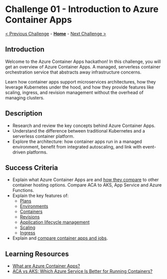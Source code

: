 # Challenge 01 - Introduction to Azure Container Apps

 [< Previous Challenge](./Challenge-00.md) - **[Home](../README.md)** - [Next Challenge >](./Challenge-02.md)

## Introduction
Welcome to the Azure Container Apps hackathon! In this challenge, you will get an overview of Azure Container Apps. A managed, serverless container orchestration service that abstracts away infrastructure concerns.

Learn how container apps support microservices architectures, how they leverage Kubernetes under the hood, and how they provide features like scaling, ingress, and revision management without the overhead of managing clusters.

## Description
- Research and review the key concepts behind Azure Container Apps.
- Understand the difference between traditional Kubernetes and a serverless container platform.
- Explore the architecture: how container apps run in a managed environment, benefit from integrated autoscaling, and link with event-driven platforms.

## Success Criteria
- Explain what Azure Container Apps are and [how they compare](https://learn.microsoft.com/en-us/azure/container-apps/compare-options) to other container hosting options. Compare ACA to AKS, App Service and Azure Functions.
- Explain the key features of:
    - [Plans](https://learn.microsoft.com/en-us/azure/container-apps/plans)
    - [Environments](https://learn.microsoft.com/en-us/azure/container-apps/environment)
    - [Containers](https://learn.microsoft.com/en-us/azure/container-apps/containers)
    - [Revisions](https://learn.microsoft.com/en-us/azure/container-apps/revisions)
    - [Application lifecycle management](https://learn.microsoft.com/en-us/azure/container-apps/application-lifecycle-management)
    - [Scaling](https://learn.microsoft.com/en-us/azure/container-apps/scale-app)
    - [Ingress](https://learn.microsoft.com/en-us/azure/container-apps/ingress-overview)
- Explain and [compare container apps and jobs](https://learn.microsoft.com/en-us/azure/container-apps/jobs?tabs=azure-cli#compare-container-apps-and-jobs).

## Learning Resources
- [What are Azure Container Apps?](https://learn.microsoft.com/en-us/azure/container-apps/overview)
- [ACA vs AKS: Which Azure Service Is Better for Running Containers?](https://techcommunity.microsoft.com/blog/startupsatmicrosoftblog/aca-vs-aks-which-azure-service-is-better-for-running-containers/3815164)
